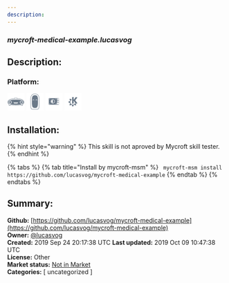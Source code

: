 ```yaml
---
description: 
---
```


### _mycroft-medical-example.lucasvog_  
## Description:  
  
  
### Platform:  
 ![Mark I](../.gitbook/assets/mark-1-icon.png)  ![Mark II](../.gitbook/assets/mark-2-icon.png)  ![Picroft](../.gitbook/assets/picroft-icon.png)  ![plasmoid](../.gitbook/assets/kde.png)   
## Installation:  
{% hint style="warning" %}
This skill is not aproved by Mycroft skill tester.
{% endhint %}
    
{% tabs %}
{% tab title="Install by mycroft-msm" %}
``` mycroft-msm install https://github.com/lucasvog/mycroft-medical-example```
{% endtab %}
  {% endtabs %}
    
## Summary:  
**Github:** [https://github.com/lucasvog/mycroft-medical-example](https://github.com/lucasvog/mycroft-medical-example)  
**Owner:** [@lucasvog](https://github.com/lucasvog)  
**Created:** 2019 Sep 24 20:17:38 UTC  **Last updated:** 2019 Oct 09 10:47:38 UTC  
**License:** Other  
**Market status:** [Not in Market](https://market.mycroft.ai/skill/)  
**Categories:** [ uncategorized ]   
